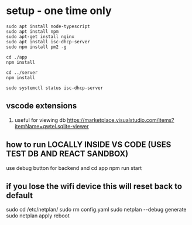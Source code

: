 
# setup - one time only
    sudo apt install node-typescript
    sudo apt install npm
    sudo apt-get install nginx
    sudo apt install isc-dhcp-server
    sudo npm install pm2 -g

    cd ./app
    npm install

    cd ../server
    npm install

    sudo systemctl status isc-dhcp-server

## vscode extensions
1. useful for viewing db
    https://marketplace.visualstudio.com/items?itemName=qwtel.sqlite-viewer

## how to run LOCALLY INSIDE VS CODE (USES TEST DB AND REACT SANDBOX)
use debug button for backend and 
    cd app
    npm run start

## if you lose the wifi device this will reset back to default
sudo cd /etc/netplan/
sudo rm config.yaml
sudo netplan --debug generate
sudo netplan apply
reboot